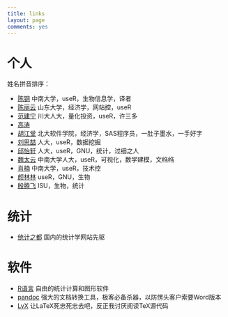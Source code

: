 ```yaml
---
title: links
layout: page
comments: yes
---
```


# 个人

姓名拼音排序：

- [陈钢](http://www.gossipcoder.com/) 中南大学，useR，生物信息学，译者
- [陈丽云](http://www.loyhome.cn/) 山东大学，经济学，网站控，useR
- [范建宁](http://blog.cos.name/fan) 川大人大，量化投资，useR，许三多
- [高涛](http://joegaotao.github.io)
- [胡江堂](http://li-and-jiang.com/blog/) 北大软件学院，经济学，SAS程序员，一肚子墨水，一手好字
- [刘思喆](http://www.bjt.name/) 人大，useR，数据挖掘
- [邱怡轩](http://yixuan.cos.name/) 人大，useR，GNU，统计，过细之人
- [魏太云](http://blog.cos.name/taiyun) 中南大学人大，useR，可视化，数学建模，文绉绉
- [肖楠](http://www.road2stat.com/) 中南大学，useR，技术控
- [颜林林](http://yanlinlin82.vicp.net/blog/) useR，GNU，生物
- [殷腾飞](http://www.tengfei.name/) ISU，生物，统计

# 统计

- [统计之都](http://cos.name) 国内的统计学网站先驱

# 软件

- [R语言](http://www.r-project.org) 自由的统计计算和图形软件
- [pandoc](http://johnmacfarlane.net/pandoc/) 强大的文档转换工具，极客必备杀器，以防愣头客户索要Word版本
- [LyX](http://www.lyx.org) 让LaTeX死忠死忠去吧，反正我讨厌阅读TeX源代码

